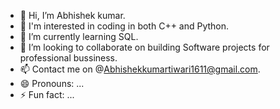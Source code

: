 - 👋 Hi, I’m Abhishek kumar.
- 👀 I'm interested in coding in both C++ and Python. 
- 🌱 I’m currently learning SQL.
- 💞️ I’m looking to collaborate on building Software projects for professional bussiness. 
- 📫 Contact me on @Abhishekkumartiwari1611@gmail.com.
- 😄 Pronouns: ...
- ⚡ Fun fact: ...

<!---
Aktiwari620/Aktiwari620 is a ✨ special ✨ repository because its `README.md` (this file) appears on your GitHub profile.
You can click the Preview link to take a look at your changes.
--->
